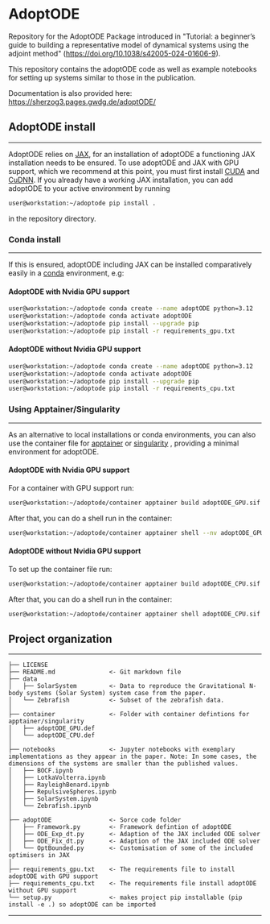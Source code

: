 # AdoptODE
Repository for the AdoptODE Package introduced in "Tutorial: a beginner’s guide to building a representative model of dynamical systems using the adjoint method" (https://doi.org/10.1038/s42005-024-01606-9).

This repository contains the adoptODE code as well as example notebooks for setting up systems similar to those in the publication.

Documentation is also provided here: https://sherzog3.pages.gwdg.de/adoptODE/

## AdoptODE install 
------------
AdoptODE relies on [JAX](https://github.com/google/jax), for an installation of adoptODE a functioning JAX installation needs to be ensured. To use adoptODE and JAX with GPU support, which we recommend at this point, you must first install [CUDA](https://developer.nvidia.com/cuda-zone) and [CuDNN](https://developer.nvidia.com/cudnn). If you already have a working JAX installation, you can add adoptODE to your active environment by running
```bash
user@workstation:~/adoptode pip install .
```
in the repository directory.

### Conda install
------------
If this is ensured, adoptODE including JAX can be installed comparatively easily in a [conda](https://www.anaconda.com/) environment, e.g: 

#### AdoptODE with Nvidia GPU support

```bash
user@workstation:~/adoptode conda create --name adoptODE python=3.12
user@workstation:~/adoptode conda activate adoptODE
user@workstation:~/adoptode pip install --upgrade pip
user@workstation:~/adoptode pip install -r requirements_gpu.txt
```


#### AdoptODE without Nvidia GPU support

```bash
user@workstation:~/adoptode conda create --name adoptODE python=3.12
user@workstation:~/adoptode conda activate adoptODE
user@workstation:~/adoptode pip install --upgrade pip
user@workstation:~/adoptode pip install -r requirements_cpu.txt
```

### Using Apptainer/Singularity
------------
As an alternative to local installations or conda environments, you can also use the container file for [apptainer](https://apptainer.org/) or [singularity](https://sylabs.io/singularity/) , providing a minimal environment for adoptODE.

#### AdoptODE with Nvidia GPU support
For a container with GPU support run:
```bash
user@workstation:~/adoptode/container apptainer build adoptODE_GPU.sif adoptODE_GPU.def
```
After that, you can do a shell run in the container:
```bash
user@workstation:~/adoptode/container apptainer shell --nv adoptODE_GPU.sif
```
#### AdoptODE without Nvidia GPU support
To set up the container file run:
```bash
user@workstation:~/adoptode/container apptainer build adoptODE_CPU.sif adoptODE_CPU.def
```

After that, you can do a shell run in the container:
```bash
user@workstation:~/adoptode/container apptainer shell adoptODE_CPU.sif
```

## Project organization
------------

    ├── LICENSE
    ├── README.md               <- Git markdown file
    ├── data
    │   ├── SolarSystem         <- Data to reproduce the Gravitational N-body systems (Solar System) system case from the paper.
    │   └── Zebrafish           <- Subset of the zebrafish data.
    │
    ├── container               <- Folder with container defintions for apptainer/singularity
    │   ├── adoptODE_GPU.def
    │   └── adoptODE_CPU.def
    │
    ├── notebooks               <- Jupyter notebooks with exemplary implementations as they appear in the paper. Note: In some cases, the dimensions of the systems are smaller than the published values.
    │   ├── BOCF.ipynb
    │   ├── LotkaVolterra.ipynb
    │   ├── RayleighBenard.ipynb
    │   ├── RepulsiveSpheres.ipynb
    │   ├── SolarSystem.ipynb
    │   └── Zebrafish.ipynb     
    │
    ├── adoptODE                <- Sorce code folder
    │   ├── Framework.py        <- Framework defintion of adoptODE
    │   ├── ODE_Exp_dt.py       <- Adaption of the JAX included ODE solver
    │   ├── ODE_Fix_dt.py       <- Adaption of the JAX included ODE solver
    │   └── OptBounded.py       <- Customisation of some of the included optimisers in JAX
    │
    ├── requirements_gpu.txt    <- The requirements file to install adoptODE with GPU support
    ├── requirements_cpu.txt    <- The requirements file install adoptODE without GPU support
    └── setup.py                <- makes project pip installable (pip install -e .) so adoptODE can be imported

--------
